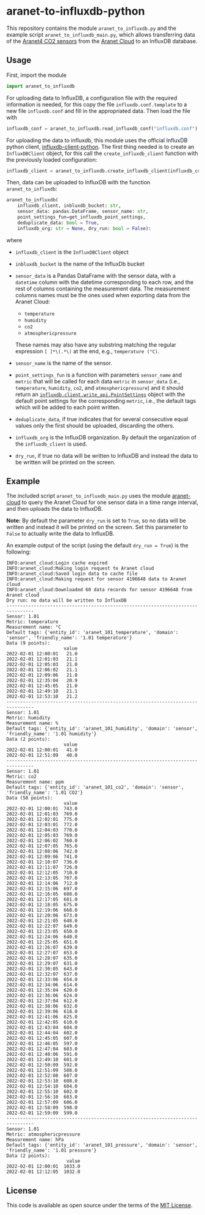 # aranet-to-influxdb-python

This repository contains the module `aranet_to_influxdb.py` and the example script `aranet_to_influxdb_main.py`, which allows transferring data of the [Aranet4 CO2 sensors](https://aranet.com) from the [Aranet Cloud](https://aranet.cloud/) to an InfluxDB database.


## Usage

First, import the module

```python
import aranet_to_influxdb
```

For uploading data to InfluxDB, a configuration file with the required information is needed, for this copy the file `influxdb.conf.template` to a new file `influxdb.conf` and fill in the appropriated data. Then load the file with

```python
influxdb_conf = aranet_to_influxdb.read_influxdb_conf("influxdb.conf")
```

For uploading the data to influxdb, this module uses the official InfluxDB python client, [influxdb-client-python](https://github.com/influxdata/influxdb-client-python). The first thing needed is to create an `InfluxDBClient` object, for this call the `create_influxdb_client` function with the previously loaded configuration:

```python
influxdb_client = aranet_to_influxdb.create_influxdb_client(influxdb_conf)
```

Then, data can be uploaded to InfluxDB with the function `aranet_to_influxdb`:

```python
aranet_to_influxdb(
    influxdb_client, inbluxdb_bucket: str,
    sensor_data: pandas.DataFrame, sensor_name: str,
    point_settings_fun=get_influxdb_point_settings,
    deduplicate_data: bool = True,
    influxdb_org: str = None, dry_run: bool = False):
```

where
- `influxdb_client` is the `InfluxDBClient` object

- `inbluxdb_bucket` is the name of the InfluxDb bucket

- `sensor_data` is a Pandas DataFrame with the sensor data, with a `datetime` column with the datetime corresponding to each row, and the rest of columns containing the measurement data. The measurement columns names must be the ones used when exporting data from the Aranet Cloud:
  - `temperature`
  - `humidity`
  - `co2`
  - `atmosphericpressure`
  
  These names may also have any substring matching the regular expression `[ ]*\(.*\)` at the end, e.g., `temperature (°C)`.

- `sensor_name` is the name of the sensor.

- `point_settings_fun` is a function with parameters `sensor_name` and `metric` that will be called for each data `metric` in `sensor_data` (i.e., `temperature`, `humidity`, `co2`, and `atmosphericpressure`) and it should return an [`influxdb.client.write_api.PointSettings`](https://influxdb-client.readthedocs.io/en/latest/usage.html?#default-tags) object with the default point settings for the corresponding `metric`, i.e., the default tags which will be added to each point written.

- `deduplicate_data`, if true indicates that for several consecutive equal values only the first should be uploaded, discarding the others.

- `influxdb_org` is the InfluxDB organization. By default the organization of the `influxdb_client` is used.

- `dry_run`, if true no data will be written to InfluxDB and instead the data to be written will be printed on the screen.


## Example

The included script `aranet_to_influxdb_main.py` uses the module [aranet-cloud](https://github.com/tombolano/aranet-cloud-python) to query the Aranet Cloud for one sensor data in a time range interval, and then uploads the data to InfluxDB.

**Note:** By default the parameter `dry_run` is set to `True`, so no data will be written and instead it will be printed on the screen. Set this parameter to `False` to actually write the data to InfluxDB.

An example output of the script (using the default `dry_run = True`) is the following:

```
INFO:aranet_cloud:Login cache expired
INFO:aranet_cloud:Making login request to Aranet cloud
INFO:aranet_cloud:Saved login data to cache file
INFO:aranet_cloud:Making request for sensor 4196648 data to Aranet cloud
INFO:aranet_cloud:Downloaded 60 data records for sensor 4196648 from Aranet cloud
Dry run: no data will be written to InfluxDB
--------------------------------------------------------------------------------
Sensor: 1.01
Metric: temperature
Measurement name: °C
Default tags: {'entity_id': 'aranet_101_temperature', 'domain': 'sensor', 'friendly_name': '1.01 temperature'}
Data (9 points):
                     value
2022-02-01 12:00:01   21.0
2022-02-01 12:01:03   21.1
2022-02-01 12:05:03   21.0
2022-02-01 12:06:02   21.1
2022-02-01 12:09:06   21.0
2022-02-01 12:35:04   20.9
2022-02-01 12:45:05   21.0
2022-02-01 12:49:10   21.1
2022-02-01 12:53:10   21.2
--------------------------------------------------------------------------------
Sensor: 1.01
Metric: humidity
Measurement name: %
Default tags: {'entity_id': 'aranet_101_humidity', 'domain': 'sensor', 'friendly_name': '1.01 humidity'}
Data (2 points):
                     value
2022-02-01 12:00:01   41.0
2022-02-01 12:51:09   40.0
--------------------------------------------------------------------------------
Sensor: 1.01
Metric: co2
Measurement name: ppm
Default tags: {'entity_id': 'aranet_101_co2', 'domain': 'sensor', 'friendly_name': '1.01 CO2'}
Data (58 points):
                     value
2022-02-01 12:00:01  743.0
2022-02-01 12:01:03  769.0
2022-02-01 12:02:01  775.0
2022-02-01 12:03:01  772.0
2022-02-01 12:04:03  770.0
2022-02-01 12:05:03  769.0
2022-02-01 12:06:02  760.0
2022-02-01 12:07:05  765.0
2022-02-01 12:08:06  742.0
2022-02-01 12:09:06  741.0
2022-02-01 12:10:07  736.0
2022-02-01 12:11:07  726.0
2022-02-01 12:12:05  710.0
2022-02-01 12:13:05  707.0
2022-02-01 12:14:06  712.0
2022-02-01 12:15:06  697.0
2022-02-01 12:16:05  688.0
2022-02-01 12:17:05  681.0
2022-02-01 12:18:05  675.0
2022-02-01 12:19:06  668.0
2022-02-01 12:20:06  673.0
2022-02-01 12:21:05  648.0
2022-02-01 12:22:07  649.0
2022-02-01 12:23:05  650.0
2022-02-01 12:24:06  640.0
2022-02-01 12:25:05  651.0
2022-02-01 12:26:07  639.0
2022-02-01 12:27:07  653.0
2022-02-01 12:28:07  635.0
2022-02-01 12:29:07  631.0
2022-02-01 12:30:05  643.0
2022-02-01 12:32:07  637.0
2022-02-01 12:33:06  654.0
2022-02-01 12:34:06  614.0
2022-02-01 12:35:04  620.0
2022-02-01 12:36:06  624.0
2022-02-01 12:37:04  612.0
2022-02-01 12:38:06  632.0
2022-02-01 12:39:06  618.0
2022-02-01 12:41:06  625.0
2022-02-01 12:42:05  610.0
2022-02-01 12:43:04  604.0
2022-02-01 12:44:04  602.0
2022-02-01 12:45:05  607.0
2022-02-01 12:46:05  597.0
2022-02-01 12:47:04  603.0
2022-02-01 12:48:06  591.0
2022-02-01 12:49:10  601.0
2022-02-01 12:50:09  592.0
2022-02-01 12:51:09  588.0
2022-02-01 12:52:08  607.0
2022-02-01 12:53:10  608.0
2022-02-01 12:54:10  604.0
2022-02-01 12:55:10  602.0
2022-02-01 12:56:10  603.0
2022-02-01 12:57:09  606.0
2022-02-01 12:58:09  598.0
2022-02-01 12:59:09  599.0
--------------------------------------------------------------------------------
Sensor: 1.01
Metric: atmosphericpressure
Measurement name: hPa
Default tags: {'entity_id': 'aranet_101_pressure', 'domain': 'sensor', 'friendly_name': '1.01 pressure'}
Data (2 points):
                      value
2022-02-01 12:00:01  1033.0
2022-02-01 12:12:05  1032.0
```


## License

This code is available as open source under the terms of the [MIT License](https://opensource.org/licenses/MIT).
